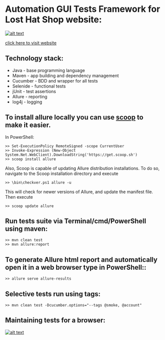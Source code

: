 # Automation GUI Tests Framework for Lost Hat Shop website:
[![alt text](https://autodemo.testoneo.com/img/lost-hat-logo-1537241790.jpg)](https://autodemo.testoneo.com/en/)

[click here to visit website](https://autodemo.testoneo.com/en/)

## Technology stack:
   - Java - base programming language
   - Maven - app building and dependency management
   - Cucumber - BDD and wrapper for all tests
   - Selenide - functional tests
   - jUnit - test assertions
   - Allure - reporting
   - log4j - logging


## To install allure locally you can use [scoop](https://scoop.sh/) to make it easier.
In PowerShell:

    >> Set-ExecutionPolicy RemoteSigned -scope CurrentUser
    >> Invoke-Expression (New-Object System.Net.WebClient).DownloadString('https://get.scoop.sh')
    >> scoop install allure
Also, Scoop is capable of updating Allure distribution installations. To do so, navigate to the Scoop installation directory and execute

    >> \bin\checkver.ps1 allure -u
    
This will check for newer versions of Allure, and update the manifest file. Then execute

    >> scoop update allure
    
## Run tests suite via Terminal/cmd/PowerShell using maven: 
    
   
    >> mvn clean test
    >> mvn allure:report 

## To generate Allure html report and automatically open it in a web browser type in PowerShell::
        
    >> allure serve allure-results
      

## Selective tests run using tags:
  
    >> mvn clean test -Dcucumber.options="--tags @smoke, @account"
       
## Maintaining tests for a browser:

[![alt text](https://www.google.pl/chrome/static/images/chrome-logo.svg)](https://www.google.pl/chrome/?brand=CHBD&gclid=CjwKCAjwkPX0BRBKEiwA7THxiF_T4jOWBUUAWUh939P-GkTKZb_iz0uFNg7Yti-J7XEANTAJB50l9xoCbUwQAvD_BwE&gclsrc=aw.ds)
